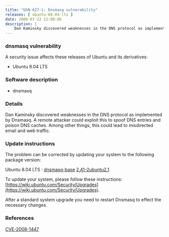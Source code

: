 ```yaml
---
title: "USN-627-1: Dnsmasq vulnerability"
releases: [ ubuntu-08.04-lts ]
date: 2008-07-22 12:00:00
description: |
    Dan Kaminsky discovered weaknesses in the DNS protocol as implemented by Dnsmasq. A remote attacker could exploit this to spoof DNS entries and poison DNS caches. Among other things, this could lead to misdirected email and web traffic. 
--- 
```

 
### dnsmasq vulnerability

A security issue affects these releases of Ubuntu and its derivatives:

* Ubuntu 8.04 LTS

### Software description

* dnsmasq 

### Details

Dan Kaminsky discovered weaknesses in the DNS protocol as implemented by Dnsmasq. A remote attacker could exploit this to spoof DNS entries and poison DNS caches. Among other things, this could lead to misdirected email and web traffic. 

### Update instructions

The problem can be corrected by updating your system to the following package version:

Ubuntu 8.04 LTS
 : [dnsmasq-base](https://launchpad.net/ubuntu/+source/dnsmasq) <span> [2.41-2ubuntu2.1](https://launchpad.net/ubuntu/+source/dnsmasq/2.41-2ubuntu2.1) </span> 

To update your system, please follow these instructions: [https://wiki.ubuntu.com/Security/Upgrades](https://wiki.ubuntu.com/Security/Upgrades).

After a standard system upgrade you need to restart Dnsmasq to effect the necessary changes. 

### References

 [CVE-2008-1447](http://people.ubuntu.com/~ubuntu-security/cve/CVE-2008-1447)
 
